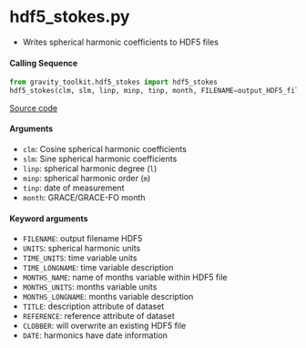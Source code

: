 hdf5_stokes.py
==============

- Writes spherical harmonic coefficients to HDF5 files

#### Calling Sequence
```python
from gravity_toolkit.hdf5_stokes import hdf5_stokes
hdf5_stokes(clm, slm, linp, minp, tinp, month, FILENAME=output_HDF5_file)
```
[Source code](https://github.com/tsutterley/read-GRACE-harmonics/blob/main/gravity_toolkit/hdf5_stokes.py)

#### Arguments
- `clm`: Cosine spherical harmonic coefficients
- `slm`: Sine spherical harmonic coefficients
- `linp`: spherical harmonic degree (`l`)
- `minp`: spherical harmonic order (`m`)
- `tinp`: date of measurement
- `month`: GRACE/GRACE-FO month

#### Keyword arguments
- `FILENAME`: output filename HDF5
- `UNITS`: spherical harmonic units
- `TIME_UNITS`: time variable units
- `TIME_LONGNAME`: time variable description
- `MONTHS_NAME`: name of months variable within HDF5 file
- `MONTHS_UNITS`: months variable units
- `MONTHS_LONGNAME`: months variable description
- `TITLE`: description attribute of dataset
- `REFERENCE`: reference attribute of dataset
- `CLOBBER`: will overwrite an existing HDF5 file
- `DATE`: harmonics have date information

